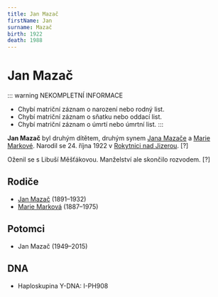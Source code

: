 ```yaml
---
title: Jan Mazač
firstName: Jan
surname: Mazač
birth: 1922
death: 1988
---
```

# Jan Mazač

::: warning NEKOMPLETNÍ INFORMACE
* Chybí matriční záznam o narození nebo rodný list.
* Chybí matriční záznam o sňatku nebo oddací list.
* Chybí matriční záznam o úmrtí nebo úmrtní list.
:::

**Jan Mazač** byl druhým dítětem, druhým synem [Jana Mazače](mazac-jan-1891.md) a [Marie Markové](markova-marie-1887.md). Narodil se 24. října 1922 v [Rokytnici nad Jizerou](https://cs.wikipedia.org/wiki/Rokytnice_nad_Jizerou). [?]

Oženil se s Libuší Měšťákovou. Manželství ale skončilo rozvodem. [?]


## Rodiče

- [Jan Mazač](mazac-jan-1891.md) (1891–1932)
- [Marie Marková](markova-marie-1887.md) (1887–1975)


## Potomci

- Jan Mazač (1949–2015)


## DNA

- Haploskupina Y-DNA: I-PH908
